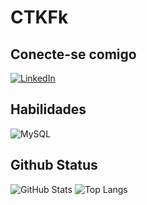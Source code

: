 # CTKFk

## Conecte-se comigo

[![LinkedIn](https://img.shields.io/badge/LinkedIn-0077B5?style=for-the-badge&logo=linkedin&logoColor=white)](https://www.linkedin.com/in/caio-tk-fukuda/)

## Habilidades

![MySQL](https://img.shields.io/badge/MySQL-00000F?style=for-the-badge&logo=mysql&logoColor=white)

## Github Status
![GitHub Stats](https://github-readme-stats.vercel.app/api?username=CTKFk&theme=transparent&bg_color=000&border_color=A3DC&show_icons=true&icon_color=670A3DC&title_color=E94D5F&text_color=FFF)
![Top Langs](https://github-readme-stats-git-masterrstaa-rickstaa.vercel.app/api/top-langs/?username=CTKFk&layout=compact&bg_color=000&border_color=30A3DC&title_color=E94D5F&text_color=FFF)

